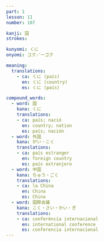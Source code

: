 ```yaml
---
part: 1
lesson: 11
number: 107

kanji: 国
strokes:

kunyomi: くに
onyomi: コク／ーゴク

meaning:
  translations:
    - ca: くに (país)
      en: くに (country)
      es: くに (país)

compound_words:
  - word: 国
    kana: くに
    translations:
    - ca: país; nació
      en: country; nation
      es: país; nación
  - word: 外国
    kana: がい・こく
    translations:
    - ca: país estranger
      en: foreign country
      es: país extranjero
  - word: 中国
    kana: ちゅう・ごく
    translations:
    - ca: la China
      en: China
      es: China
  - word: 国際会議
    kana: こく・さい・かい・ぎ
    translations:
    - ca: conferència internacional
      en: international conference
      es: conferencia internacional
---
```


